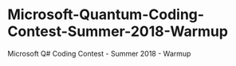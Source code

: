 # Microsoft-Quantum-Coding-Contest-Summer-2018-Warmup
Microsoft Q# Coding Contest - Summer 2018 - Warmup
